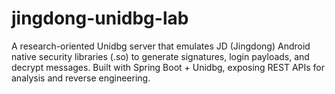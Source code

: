 # jingdong-unidbg-lab
A research-oriented Unidbg server that emulates JD (Jingdong) Android native security libraries (.so) to generate signatures, login payloads, and decrypt messages. Built with Spring Boot + Unidbg, exposing REST APIs for analysis and reverse engineering.
